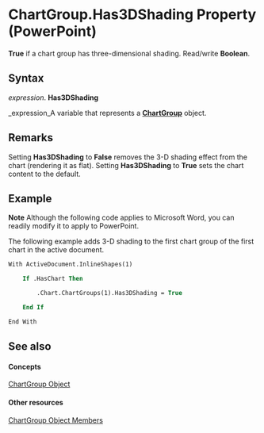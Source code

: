 
# ChartGroup.Has3DShading Property (PowerPoint)

 **True** if a chart group has three-dimensional shading. Read/write **Boolean**.


## Syntax

 _expression_. **Has3DShading**

 _expression_A variable that represents a  **[ChartGroup](5caa5855-bd69-3fbc-f601-504e431a42e9.md)** object.


## Remarks

Setting  **Has3DShading** to **False** removes the 3-D shading effect from the chart (rendering it as flat). Setting **Has3DShading** to **True** sets the chart content to the default.


## Example




 **Note**  Although the following code applies to Microsoft Word, you can readily modify it to apply to PowerPoint.

The following example adds 3-D shading to the first chart group of the first chart in the active document.




```vb
With ActiveDocument.InlineShapes(1)

    If .HasChart Then

        .Chart.ChartGroups(1).Has3DShading = True

    End If

End With


```


## See also


#### Concepts


 [ChartGroup Object](5caa5855-bd69-3fbc-f601-504e431a42e9.md)
#### Other resources


 [ChartGroup Object Members](76d0d11d-b693-d3b2-01ae-007f4e16d515.md)
